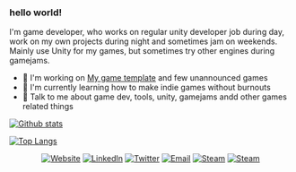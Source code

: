 ### hello world!
I'm game developer, who works on regular unity developer job during day, work on my own projects during night and sometimes jam on weekends. Mainly use Unity for my games, but sometimes try other engines during gamejams.

- 🔨 I'm working on [My game template](https://github.com/Team-on/UnityGameTemplate) and few unannounced games
- 🌱 I'm currently learning how to make indie games without burnouts
- 💬 Talk to me about game dev, tools, unity, gamejams andd other games related things

[![Github stats](https://github-readme-stats.vercel.app/api?username=Team-on&count_private=true&show_icons=true)](https://github.com/anuraghazra/github-readme-stats)

[![Top Langs](https://github-readme-stats.vercel.app/api/top-langs/?username=Team-on&layout=compact)](https://github.com/anuraghazra/github-readme-stats)

<p align="center">
<a href="https://team-on.github.io//"><img alt="Website" src="https://img.shields.io/badge/Website-team--on.github.io-blue?style=flat-square&logo=google-chrome"></a>
<a href="https://www.linkedin.com/in/timofeii-solonchuk-29030a167/"><img alt="LinkedIn" src="https://img.shields.io/badge/LinkedIn-Timofeii%20Solonchuk-blue?style=flat-square&logo=linkedin"></a>
<a href="https://twitter.com/team_on0"><img alt="Twitter" src="https://img.shields.io/badge/Twitter-team__on0-blue?style=flat-square&logo=twitter"></a>
<a href="mailto:timonsol13@gmail.com"><img alt="Email" src="https://img.shields.io/badge/Email-timonsol13@gmail.com-blue?style=flat-square&logo=gmail"></a>
<a href="https://steamcommunity.com/id/team_on_"><img alt="Steam" src="https://img.shields.io/badge/Steam-Team--on-blue?style=flat-square&logo=steam"></a>
<a href="https://teamon.itch.io/"><img alt="Steam" src="https://img.shields.io/badge/Itch.io-Team--on-blue?style=flat-square&logo=itch"></a>
</p>
